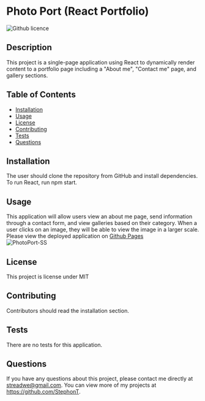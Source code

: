 # Photo Port (React Portfolio)
  ![Github licence](http://img.shields.io/badge/license-MIT-blue.svg)

  ## Description
  This project is a single-page application using React to dynamically render content to a portfolio page including a "About me", "Contact me" page, and gallery sections.

  ## Table of Contents
  * [Installation](#installation)
  * [Usage](#usage)
  * [License](#license)
  * [Contributing](#contributing)
  * [Tests](#tests)
  * [Questions](#questions)

  ## Installation
  The user should clone the repository from GitHub and install dependencies. To run React, run npm start.

  ## Usage
  This application will allow users view an about me page, send information through a contact form, and view galleries based on their category. When a user clicks on an image, they will be able to view the image in a larger scale.
  <br>
  Please view the deployed application on <a href="https://stephont.github.io/Photo-Port/" target="_blank">Github Pages</a>
  <br>
  ![PhotoPort-SS](https://user-images.githubusercontent.com/104699408/192519534-b56efaed-b325-4a1f-ab6d-af996aac7ef1.jpg)

  ## License
  This project is license under MIT

  ## Contributing
  Contributors should read the installation section.
  
  ## Tests
  There are no tests for this application.

  ## Questions
  If you have any questions about this project, please contact me directly at streadwe@gmail.com. You can view more of my projects at https://github.com/StephonT.
